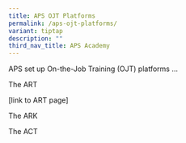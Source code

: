 ```yaml
---
title: APS OJT Platforms
permalink: /aps-ojt-platforms/
variant: tiptap
description: ""
third_nav_title: APS Academy
---
```

<p>APS set up On-the-Job Training (OJT) platforms ...</p>
<p></p>
<p>The ART</p>
<p>[link to ART page]</p>
<p></p>
<p>The ARK</p>
<p></p>
<p>The ACT</p>